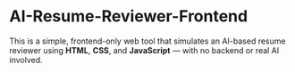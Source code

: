 # AI-Resume-Reviewer-Frontend
This is a simple, frontend-only web tool that simulates an AI-based resume reviewer using **HTML**, **CSS**, and **JavaScript** — with no backend or real AI involved.
